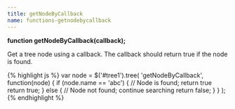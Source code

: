 ```yaml
---
title: getNodeByCallback
name: functions-getnodebycallback
---
```


**function getNodeByCallback(callback);**

Get a tree node using a callback. The callback should return true if the node is found.

{% highlight js %}
var node = $('#tree1').tree(
  'getNodeByCallback',
  function(node) {
      if (node.name == 'abc') {
          // Node is found; return true
          return true;
      }
      else {
          // Node not found; continue searching
          return false;
      }
  }
);
{% endhighlight %}
